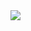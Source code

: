 <img align="left" src="https://github-readme-stats.vercel.app/api?username=Mushrr&include_all_commits=true&count_private-true&custom_title=Mushrr'%20GitHub%20Stats&line_height=30&show_icons=true&hide_border=true&bg_color=ffffff&title_color=efb752&icon_color=efb752&text_color=000000">
